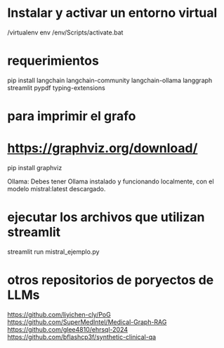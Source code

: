 # Instalar y activar un entorno virtual
/virtualenv env         /env/Scripts/activate.bat

# requerimientos
pip install langchain langchain-community langchain-ollama langgraph streamlit pypdf typing-extensions

# para imprimir el grafo
# https://graphviz.org/download/
pip install graphviz

Ollama: Debes tener Ollama instalado y funcionando localmente, con el modelo mistral:latest descargado.

# ejecutar los archivos que utilizan streamlit
streamlit run mistral_ejemplo.py



# otros repositorios de poryectos de LLMs
https://github.com/liyichen-cly/PoG
https://github.com/SuperMedIntel/Medical-Graph-RAG
https://github.com/glee4810/ehrsql-2024
https://github.com/bflashcp3f/synthetic-clinical-qa

